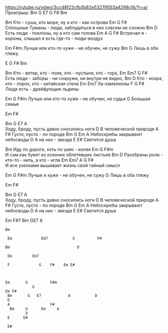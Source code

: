 https://rutube.ru/video/3cc48f22cfb3b82e53279553a4298cf4/?r=a/
Проигрыш:  Bm        G         E7          G F# Bm


  Bm
Кто - суша, кто море, ну а кто - как острова
  Em                                                  G                             F#        
Сплошные Туманы - люди, заблудиться в них совсем не сложно
 Bm                                            D
Есть люди - поклоны, ну а кто сам голова
 Em                                              A                   G       F#
Встречал я - короны, слышал я есть где-то - люди-воздух

   Em                                F#m
Лучше или кто-то хуже - не обучен, не сужу
    Bm      G
Лишь в оба гляжу.


   E     G F#  Bm


 Bm
Кто - ветер, кто - поле, кто - пустыня, кто - гора,
 Em             Em7                         G                     F#       
Есть люди - заборы - ни снаружи, ни внутри не видно,
      Bm                                            D
Кто - искра, кто - порох, кто - китайская стена
 Em         Em7
Ха-хамелионы
 F                              G                 F#   
Люди есть - дрейфующие льдины


Em       G          F#m
Лучше или кто-то хуже - не обучен, не судья
            G
Большая семья


Em F#


 Bm       G            E7                      A           
Ходу, броду, пусть давно сносились ноги
 D
В человеческой природе
 A                  F#
Густо, пусто - по породе
  Bm     G      Em     A
Небоскребы закрывают небосводы
      D
А на них - звезда
 E      E#
Светится душа


  Bm
Иду по дороге, хоть по шею - колея
  Em                               G             F#m      
И сам как букет из осенних облетевших листьев
 Bm                                          D
Разобраны роли - кто-то - нить, а кто - игла
 Em             Em7              A                           G             F#  
И все узелками вышивает жизнь свой тайный смысл



 Em     G                F#m
Лучше и хуже - не обучен, не сужу
            G
Лишь в оба гляжу



Em F#


 Bm       G            E7                      A           
Ходу, броду, пусть давно сносились ноги
 D
В человеческой природе
 A                  F#
Густо, пусто - по породе
  Bm     G      Em     A
Небоскребы закрывают небосводы
      D
А на них - звезда
 E      E#
Светится душа



Em F#7 Bm  GE7 A


```jtab
Bm 

 Em             Em7           G          F#       

Bm                              D

 Em         Em7

 F             G    F#    Em E#
 
```


```jtab

Em       G          F#m
            G
Em F#
 Bm       G   E7            A           D
 D
 A                  F#
  Bm     G      Em     A
         D
 E      E#
```







```jtab
 E#
 
```



